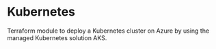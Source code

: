 # Kubernetes

Terraform module to deploy a Kubernetes cluster on Azure by using the managed Kubernetes solution AKS.